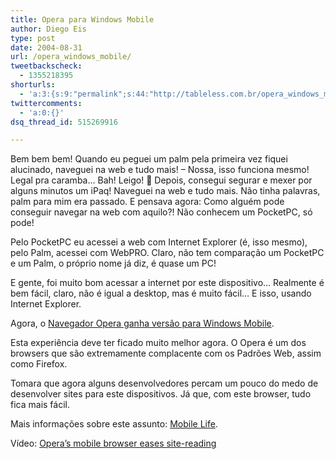 ```yaml
---
title: Opera para Windows Mobile
author: Diego Eis
type: post
date: 2004-08-31
url: /opera_windows_mobile/
tweetbackscheck:
  - 1355218395
shorturls:
  - 'a:3:{s:9:"permalink";s:44:"http://tableless.com.br/opera_windows_mobile";s:7:"tinyurl";s:26:"http://tinyurl.com/4yry732";s:4:"isgd";s:19:"http://is.gd/cH0myt";}'
twittercomments:
  - 'a:0:{}'
dsq_thread_id: 515269916

---
```

Bem bem bem! Quando eu peguei um palm pela primeira vez fiquei alucinado, naveguei na web e tudo mais! &#8211; Nossa, isso funciona mesmo! Legal pra caramba&#8230; Bah! Leigo! 🙂 Depois, consegui segurar e mexer por alguns minutos um iPaq! Naveguei na web e tudo mais. Não tinha palavras, palm para mim era passado. E pensava agora: Como alguém pode conseguir navegar na web com aquilo?! Não conhecem um PocketPC, só pode! 

Pelo PocketPC eu acessei a web com Internet Explorer (é, isso mesmo), pelo Palm, acessei com WebPRO. Claro, não tem comparação um PocketPC e um Palm, o próprio nome já diz, é quase um PC!
              
E gente, foi muito bom acessar a internet por este dispositivo&#8230; Realmente é bem fácil, claro, não é igual a desktop, mas é muito fácil&#8230; E isso, usando Internet Explorer. 

Agora, o [Navegador Opera ganha versão para Windows Mobile][1].
              
Esta experiência deve ter ficado muito melhor agora. O Opera é um dos browsers que são extremamente complacente com os Padrões Web, assim como Firefox. 

Tomara que agora alguns desenvolvedores percam um pouco do medo de desenvolver sites para este dispositivos. Já que, com este browser, tudo fica mais fácil. 

Mais informações sobre este assunto: [Mobile Life][2].
              
Vídeo: [Opera&#8217;s mobile browser eases site-reading][3]

 [1]: http://www1.folha.uol.com.br/folha/informatica/ult124u16858.shtml
 [2]: http://www.mobilelife.com.br/comenta.asp?post=190#com
 [3]: http://news.com.com/1606-2-733828.html